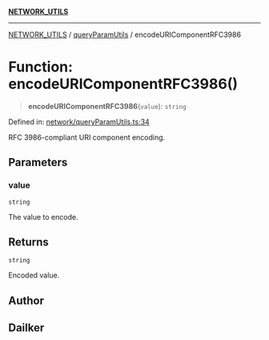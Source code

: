 [**NETWORK_UTILS**](../../README.md)

***

[NETWORK_UTILS](../../README.md) / [queryParamUtils](../README.md) / encodeURIComponentRFC3986

# Function: encodeURIComponentRFC3986()

> **encodeURIComponentRFC3986**(`value`): `string`

Defined in: [network/queryParamUtils.ts:34](https://github.com/dailker/everyutil-js/blob/b3e269da55b7d96c15eb37e98c5c4f6b94f05f6f/src/network/queryParamUtils.ts#L34)

RFC 3986-compliant URI component encoding.

## Parameters

### value

`string`

The value to encode.

## Returns

`string`

Encoded value.

## Author

## Dailker
